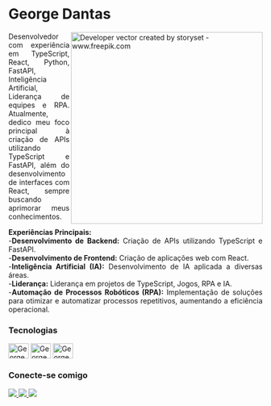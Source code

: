 <h1>
    <span>George Dantas</span>
</h1>

<img align="right" alt="Developer vector created by storyset - www.freepik.com" height="380" src="https://github.com/Georgedtx/Georgedtx/assets/56283769/c1e526bf-d5ff-4d0d-86de-f4b96329f236">

<p align="justify">
    Desenvolvedor com experiência em TypeScript, React, Python, FastAPI, Inteligência Artificial, Liderança de equipes e RPA. Atualmente, dedico meu foco principal à criação de APIs utilizando TypeScript e FastAPI, além do desenvolvimento de interfaces com React, sempre buscando aprimorar meus conhecimentos.
</p>

<p align="justify">
    <strong>Experiências Principais:</strong><br>
    -<strong>Desenvolvimento de Backend:</strong> Criação de APIs utilizando TypeScript e FastAPI.<br>
    -<strong>Desenvolvimento de Frontend:</strong> Criação de aplicações web com React.<br>
    -<strong>Inteligência Artificial (IA):</strong> Desenvolvimento de IA aplicada a diversas áreas.<br>
    -<strong>Liderança:</strong> Liderança em projetos de TypeScript, Jogos, RPA e IA.<br>
    -<strong>Automação de Processos Robóticos (RPA):</strong> Implementação de soluções para otimizar e automatizar processos repetitivos, aumentando a eficiência operacional.<br>
</p>

<h3>
    <span>Tecnologias</span>
</h3>

<div>
    <img align="center" alt="George-Typescript" height="30" width="40" src="https://cdn.jsdelivr.net/gh/devicons/devicon@latest/icons/typescript/typescript-original.svg">
    <img align="center" alt="George-React" height="30" width="40" src="https://cdn.jsdelivr.net/gh/devicons/devicon/icons/react/react-original.svg">
    <img align="center" alt="George-Python" height="30" width="40" src="https://cdn.jsdelivr.net/gh/devicons/devicon/icons/python/python-original.svg">
</div>

<h3 align="left">Conecte-se comigo</h3>
<div> 
  <a href="https://www.linkedin.com/in/georgedantasti/" target="_blank">
    <img src="https://img.shields.io/badge/-LinkedIn-%230077B5?style=for-the-badge&logo=linkedin&logoColor=white" target="_blank">
  </a> 
  <a href="mailto:george.dantas2240@gmail.com">
    <img src="https://img.shields.io/badge/Gmail-D14836?style=for-the-badge&logo=gmail&logoColor=white" target="_blank">
  </a> 
  <a href="https://wa.me/5579996470808">
    <img src="https://img.shields.io/badge/WHATSAPP-%2325D366.svg?&style=for-the-badge&logo=whatsapp&logoColor=white" />
  </a>
</div>
